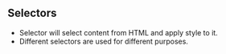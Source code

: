 ## Selectors
- Selector will select content from HTML and apply style to it.
- Different selectors are used for different purposes.
